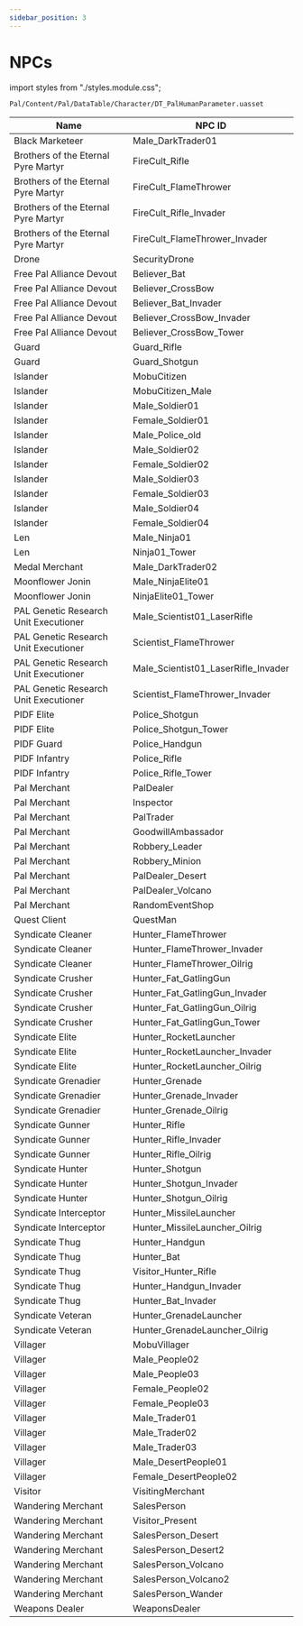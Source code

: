 ```yaml
---
sidebar_position: 3
---
```


# NPCs

import styles from "./styles.module.css";

<div className={styles["pak-container"]}>
  <code>Pal/Content/Pal/DataTable/Character/DT_PalHumanParameter.uasset</code>
</div>

Name                                                    | NPC ID                              |
|-------------------------------------------------------|-------------------------------------|
| Black Marketeer                                       | Male_DarkTrader01                   |
| Brothers of the Eternal Pyre Martyr                   | FireCult_Rifle                      |
| Brothers of the Eternal Pyre Martyr                   | FireCult_FlameThrower               |
| Brothers of the Eternal Pyre Martyr                   | FireCult_Rifle_Invader              |
| Brothers of the Eternal Pyre Martyr                   | FireCult_FlameThrower_Invader       |
| Drone                                                 | SecurityDrone                       |
| Free Pal Alliance Devout                              | Believer_Bat                        |
| Free Pal Alliance Devout                              | Believer_CrossBow                   |
| Free Pal Alliance Devout                              | Believer_Bat_Invader                |
| Free Pal Alliance Devout                              | Believer_CrossBow_Invader           |
| Free Pal Alliance Devout                              | Believer_CrossBow_Tower             |
| Guard                                                 | Guard_Rifle                         |
| Guard                                                 | Guard_Shotgun                       |
| Islander                                              | MobuCitizen                         |
| Islander                                              | MobuCitizen_Male                    |
| Islander                                              | Male_Soldier01                      |
| Islander                                              | Female_Soldier01                    |
| Islander                                              | Male_Police_old                     |
| Islander                                              | Male_Soldier02                      |
| Islander                                              | Female_Soldier02                    |
| Islander                                              | Male_Soldier03                      |
| Islander                                              | Female_Soldier03                    |
| Islander                                              | Male_Soldier04                      |
| Islander                                              | Female_Soldier04                    |
| Len                                                   | Male_Ninja01                        |
| Len                                                   | Ninja01_Tower                       |
| Medal Merchant                                        | Male_DarkTrader02                   |
| Moonflower Jonin                                      | Male_NinjaElite01                   |
| Moonflower Jonin                                      | NinjaElite01_Tower                  |
| PAL Genetic Research Unit Executioner                 | Male_Scientist01_LaserRifle         |
| PAL Genetic Research Unit Executioner                 | Scientist_FlameThrower              |
| PAL Genetic Research Unit Executioner                 | Male_Scientist01_LaserRifle_Invader |
| PAL Genetic Research Unit Executioner                 | Scientist_FlameThrower_Invader      |
| PIDF Elite                                            | Police_Shotgun                      |
| PIDF Elite                                            | Police_Shotgun_Tower                |
| PIDF Guard                                            | Police_Handgun                      |
| PIDF Infantry                                         | Police_Rifle                        |
| PIDF Infantry                                         | Police_Rifle_Tower                  |
| Pal Merchant                                          | PalDealer                           |
| Pal Merchant                                          | Inspector                           |
| Pal Merchant                                          | PalTrader                           |
| Pal Merchant                                          | GoodwillAmbassador                  |
| Pal Merchant                                          | Robbery_Leader                      |
| Pal Merchant                                          | Robbery_Minion                      |
| Pal Merchant                                          | PalDealer_Desert                    |
| Pal Merchant                                          | PalDealer_Volcano                   |
| Pal Merchant                                          | RandomEventShop                     |
| Quest Client                                          | QuestMan                            |
| Syndicate Cleaner                                     | Hunter_FlameThrower                 |
| Syndicate Cleaner                                     | Hunter_FlameThrower_Invader         |
| Syndicate Cleaner                                     | Hunter_FlameThrower_Oilrig          |
| Syndicate Crusher                                     | Hunter_Fat_GatlingGun               |
| Syndicate Crusher                                     | Hunter_Fat_GatlingGun_Invader       |
| Syndicate Crusher                                     | Hunter_Fat_GatlingGun_Oilrig        |
| Syndicate Crusher                                     | Hunter_Fat_GatlingGun_Tower         |
| Syndicate Elite                                       | Hunter_RocketLauncher               |
| Syndicate Elite                                       | Hunter_RocketLauncher_Invader       |
| Syndicate Elite                                       | Hunter_RocketLauncher_Oilrig        |
| Syndicate Grenadier                                   | Hunter_Grenade                      |
| Syndicate Grenadier                                   | Hunter_Grenade_Invader              |
| Syndicate Grenadier                                   | Hunter_Grenade_Oilrig               |
| Syndicate Gunner                                      | Hunter_Rifle                        |
| Syndicate Gunner                                      | Hunter_Rifle_Invader                |
| Syndicate Gunner                                      | Hunter_Rifle_Oilrig                 |
| Syndicate Hunter                                      | Hunter_Shotgun                      |
| Syndicate Hunter                                      | Hunter_Shotgun_Invader              |
| Syndicate Hunter                                      | Hunter_Shotgun_Oilrig               |
| Syndicate Interceptor                                 | Hunter_MissileLauncher              |
| Syndicate Interceptor                                 | Hunter_MissileLauncher_Oilrig       |
| Syndicate Thug                                        | Hunter_Handgun                      |
| Syndicate Thug                                        | Hunter_Bat                          |
| Syndicate Thug                                        | Visitor_Hunter_Rifle                |
| Syndicate Thug                                        | Hunter_Handgun_Invader              |
| Syndicate Thug                                        | Hunter_Bat_Invader                  |
| Syndicate Veteran                                     | Hunter_GrenadeLauncher              |
| Syndicate Veteran                                     | Hunter_GrenadeLauncher_Oilrig       |
| Villager                                              | MobuVillager                        |
| Villager                                              | Male_People02                       |
| Villager                                              | Male_People03                       |
| Villager                                              | Female_People02                     |
| Villager                                              | Female_People03                     |
| Villager                                              | Male_Trader01                       |
| Villager                                              | Male_Trader02                       |
| Villager                                              | Male_Trader03                       |
| Villager                                              | Male_DesertPeople01                 |
| Villager                                              | Female_DesertPeople02               |
| Visitor                                               | VisitingMerchant                    |
| Wandering Merchant                                    | SalesPerson                         |
| Wandering Merchant                                    | Visitor_Present                     |
| Wandering Merchant                                    | SalesPerson_Desert                  |
| Wandering Merchant                                    | SalesPerson_Desert2                 |
| Wandering Merchant                                    | SalesPerson_Volcano                 |
| Wandering Merchant                                    | SalesPerson_Volcano2                |
| Wandering Merchant                                    | SalesPerson_Wander                  |
| Weapons Dealer                                        | WeaponsDealer                       |
